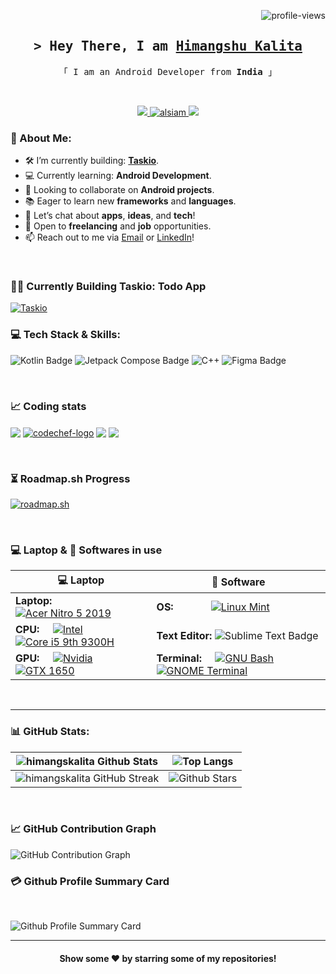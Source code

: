 <p align="right"> <img src="https://komarev.com/ghpvc/?username=himangskalita&label=Views&color=blue&style=plastic&style=for-the-badge" alt="profile-views" /> </p>

<!-- Intro  -->
<h2 align="center">
        <samp>&gt; Hey There, I am
                <b><a target="_blank" href="#">Himangshu Kalita</a></b>
        </samp>
</h2>

<p align="center"> 
  <samp>
    「 I am an Android Developer from <b>India</b> 」
    <br>
  </samp>
</p>

<br/>

<p align="center">

<!--
 <a href="https://alsiam.com" target="blank">
  <img src="https://img.shields.io/badge/Website-DC143C?style=for-the-badge&logo=medium&logoColor=white" alt="alsiam" />
 </a> -->

 <a href="mailto:officalghosling@gmail.com" target="_blank">
  <img src="https://img.shields.io/badge/Gmail-D14836?style=for-the-badge&logo=gmail&logoColor=white"/>
 </a>
 <a href="https://linkedin.com/in/himangskalita" target="_blank">
  <img src="https://img.shields.io/badge/LinkedIn-0077B5?style=for-the-badge&logo=linkedin&logoColor=white" alt="alsiam"/>
 </a>
 <!-- <a href="https://dev.to/alsiam" target="_blank">
  <img src="https://img.shields.io/badge/dev.to-0A0A0A?style=for-the-badge&logo=dev.to&logoColor=white" alt="alsiam" />
 </a> -->
 <a href="https://twitter.com/himangskalita" target="_blank">
  <img src="https://img.shields.io/badge/Twitter-000000?style=for-the-badge&logo=x&logoColor=white" />
 </a>
 <!-- <a href="https://instagram.com/himangskalita" target="_blank">
  <img src="https://img.shields.io/badge/Instagram-fe4164?style=for-the-badge&logo=instagram&logoColor=white" alt="alsiam" />
 </a>  -->
 <!-- <a href="https://facebook.com/himangskalita" target="_blank">
  <img src="https://img.shields.io/badge/Facebook-20BEFF?&style=for-the-badge&logo=facebook&logoColor=white" alt="alsiam"  />
  </a>  -->
   <!-- <a href="(https://youtube.com/" target="_blank">
  <img src="https://img.shields.io/badge/YouTube-FF0000?style=for-the-badge&logo=youtube&logoColor=white" alt="alsiam"  />
  </a>  -->
</p>

<!-- [![Gmail](https://img.shields.io/badge/Gmail-D14836?style=for-the-badge&logo=gmail&logoColor=white)](mailto:officalghosling@gmail.com)
[![LinkedIn](https://img.shields.io/badge/LinkedIn-0077B5?style=for-the-badge&logo=linkedin&logoColor=white)](https://www.linkedin.com/in/himangskalita)
[![Twitter](https://img.shields.io/badge/Twitter-1DA1F2?style=for-the-badge&logo=twitter&logoColor=white)](https://twitter.com/himangskalita)
[![YouTube](https://img.shields.io/badge/YouTube-FF0000?style=for-the-badge&logo=youtube&logoColor=white)](https://youtube.com/) -->

<!--
<h1 align="center">Hi <img src="https://raw.githubusercontent.com/nixin72/nixin72/master/wave.gif"
         alt="Waving hand animated gif"
         height="45"
         width="45" />, I'm Himangshu Kalita</h1>
<h3 align="center">An Android Developer from India</h3> -->

### 💫 About Me:

- 🛠️ I’m currently building: **[Taskio](https://github.com/himangsKalita/taskio)**.
- 💻 Currently learning: **Android Development**.
- 🤝 Looking to collaborate on **Android projects**.
- 📚 Eager to learn new **frameworks** and **languages**.
  <!-- - 🤔 I’m seeking help with Web3. -->
- 💬 Let’s chat about **apps**, **ideas**, and **tech**!
- 💼 Open to **freelancing** and **job** opportunities.
- 📫 Reach out to me via [Email](mailto:officalghosling@gmail.com) or [LinkedIn](https://www.linkedin.com/in/himangskalita)!
<!-- - ⚡ Transforming ideas into code, one commit at a time. -->

<br>

### 👨‍💻 Currently Building Taskio: Todo App

[![Taskio](https://github-readme-stats.vercel.app/api/pin/?username=himangskalita&repo=taskio)](https://github.com/himangskalita/taksio)
<br>
### 💻 Tech Stack & Skills:

![Kotlin Badge](https://img.shields.io/badge/Kotlin-7F52FF?logo=kotlin&logoColor=fff&style=for-the-badge) ![Jetpack Compose Badge](https://img.shields.io/badge/Jetpack%20Compose-4285F4?logo=jetpackcompose&logoColor=fff&style=for-the-badge) ![C++](https://img.shields.io/badge/c++-%2300599C.svg?style=for-the-badge&logo=c%2B%2B&logoColor=white) ![Figma Badge](https://img.shields.io/badge/Figma-F24E1E?logo=figma&logoColor=fff&style=for-the-badge)

<br>

### 📈 Coding stats

<p align="left">
<a href="https://leetcode.com/Himangskalita/" target="blank"><img align="center" src="https://img.shields.io/badge/LeetCode-FFA116?logo=leetcode&logoColor=fff&style=for-the-badge"/></a>
<a href="https://www.codechef.com/users/himangskalita" target="blank"><img align="center" src="https://img.shields.io/badge/Codechef-%23B92B27.svg?&style=for-the-badge&logo=Codechef&logoColor=white" alt="codechef-logo"/></a>
<a href="https://codeforces.com/profile/ghosling" target="blank"><img align="center" src="https://img.shields.io/badge/Codeforces-445f9d?style=for-the-badge&logo=Codeforces&logoColor=white" /></a>
<a href="https://www.hackerrank.com/HimangsKalita" target="blank"><img align="center" src="https://img.shields.io/badge/-Hackerrank-2EC866?style=for-the-badge&logo=HackerRank&logoColor=white" /></a>
</p>

<br>

### ⏳ **Roadmap.sh** Progress

[![roadmap.sh](https://roadmap.sh/card/wide/66ee3025e80161c4cbd163b1?variant=light&roadmaps=datastructures-and-algorithms%2Candroid%2Clinux)](https://roadmap.sh)

<br>

### 💻 Laptop &  🚀 Softwares in use

<!-- [![Linux Mint](https://img.shields.io/badge/Linux_Mint-87CF3E?style=for-the-badge&logo=linux-mint&logoColor=white)](https://linuxmint.com/)[![Acer Nitro 5 2019](https://img.shields.io/badge/Acer_Nitro_5_2019-FF091A?style=for-the-badge&logo=windows&logoColor=white)](https://www.acer.com/ca-en/laptops/nitro/nitro-5/pdp/NH.Q59AA.002)
[![Intel](https://img.shields.io/badge/Intel-0071C5?style=for-the-badge&logo=intel&logoColor=white)](https://www.intel.com)[![Core i5 9th 9300H](https://img.shields.io/badge/Core_i5_9th_9300H-3797DD?style=for-the-badge&logo=windows&logoColor=black)](https://ark.intel.com/content/www/us/en/ark/products/191075/intel-core-i5-9300h-processor-8m-cache-up-to-4-10-ghz.html)
[![Nvidia](https://img.shields.io/badge/Nvidia-76B900?style=for-the-badge&logo=intel&logoColor=white)](https://www.nvidia.com/)[![GTX 1650](https://img.shields.io/badge/GTX_1650-8CBD24?style=for-the-badge&logo=windows&logoColor=black)](https://ark.intel.com/content/www/us/en/ark/products/191075/intel-core-i5-9300h-processor-8m-cache-up-to-4-10-ghz.html)

<br>

#### 👨‍💻 Favorite Code Editor and Terminal in use

![Sublime Text Badge](https://img.shields.io/badge/Sublime%20Text-FF9800?logo=sublimetext&logoColor=fff&style=for-the-badge)
[![GNU Bash](https://img.shields.io/badge/GNU%20Bash-000000?style=for-the-badge&logo=GNU%20Bash&logoColor=white)](https://www.gnu.org/software/bash/)[![GNU Bash](https://img.shields.io/badge/GNOME_Terminal-4b4b4b?style=for-the-badge&logo=windows&logoColor=black)](https://wiki.gnome.org/Apps/Terminal) -->


| 💻 Laptop                                                                                                                                                                                             | 🚀 Software                                                                                                                        |
|----------------------------------------------------------------------------------------------------------------------------------------------------------------------------------------------------|---------------------------------------------------------------------------------------------------------------------------------|
| **Laptop:** [![Acer Nitro 5 2019](https://img.shields.io/badge/Acer_Nitro_5_2019-FF091A?style=for-the-badge&logo=windows&logoColor=white)](https://www.acer.com/ca-en/laptops/nitro/nitro-5/pdp/NH.Q59AA.002) | **OS:** &nbsp; &nbsp; &nbsp; &nbsp; &nbsp; &nbsp; &nbsp;[![Linux Mint](https://img.shields.io/badge/Linux_Mint-87CF3E?style=for-the-badge&logo=linux-mint&logoColor=white)](https://linuxmint.com/) |
| **CPU:** &nbsp; &nbsp; [![Intel](https://img.shields.io/badge/Intel-0071C5?style=for-the-badge&logo=intel&logoColor=white)](https://www.intel.com)[![Core i5 9th 9300H](https://img.shields.io/badge/Core_i5_9300H-3797DD?style=for-the-badge&logo=windows&logoColor=black)](https://ark.intel.com/content/www/us/en/ark/products/191075/intel-core-i5-9300h-processor-8m-cache-up-to-4-10-ghz.html) | **Text Editor:** ![Sublime Text Badge](https://img.shields.io/badge/Sublime%20Text-FF9800?logo=sublimetext&logoColor=fff&style=for-the-badge) |
| **GPU:** &nbsp; &nbsp; [![Nvidia](https://img.shields.io/badge/Nvidia-76B900?style=for-the-badge&logo=intel&logoColor=white)](https://www.nvidia.com/)[![GTX 1650](https://img.shields.io/badge/GTX_1650-8CBD24?style=for-the-badge&logo=windows&logoColor=black)](https://www.techpowerup.com/gpu-specs/geforce-gtx-1650.c3366) |                                                                                          **Terminal:** &nbsp; &nbsp; [![GNU Bash](https://img.shields.io/badge/GNU_Bash-000000?style=for-the-badge&logo=GNU%20Bash&logoColor=white)](https://www.gnu.org/software/bash/)[![GNOME Terminal](https://img.shields.io/badge/GNOME_TERMINAL-4b4b4b?style=for-the-badge&logo=windows&logoColor=black)](https://wiki.gnome.org/Apps/Terminal)          |


<br>
<hr>

### 📊 GitHub Stats:

<!-- ![himangskalita's Trophies](https://github-profile-trophy.vercel.app/?username=himangskalita&theme=light)

![himangskalita's Stats](https://github-readme-stats.vercel.app/api?username=himangskalita&theme=default&show_icons=true&hide_border=false&count_private=true)

![himangskalita's Streak](https://github-readme-streak-stats.herokuapp.com/?user=himangskalita&theme=default&hide_border=false)

![himangskalita's Top Languages](https://github-readme-stats.vercel.app/api/top-langs/?username=himangskalita&theme=default&show_icons=true&hide_border=false&layout=compact) -->

| ![himangskalita Github Stats](https://github-readme-stats.vercel.app/api?username=himangskalita&show_icons=true&theme=default)              | ![Top Langs](https://github-readme-stats.vercel.app/api/top-langs/?username=himangskalita&langs_count=8&theme=default&layout=compact)          |
| -------------------------------------------------------------------------------------------------------------------------------- | ------------------------------------------------------------------------------------------------------------------------------------------- |
| ![himangskalita GitHub Streak](https://github-readme-streak-stats.herokuapp.com/?user=himangskalita&theme=default) | ![Github Stars](http://github-profile-summary-cards.vercel.app/api/cards/productive-time?username=himangskalita&theme=default)  |

<br>

### 📈 GitHub Contribution Graph

![GitHub Contribution Graph](https://github-readme-activity-graph.vercel.app/graph?username=himangskalita&theme=vue)
<br>

### 💳 Github Profile Summary Card
<br>

![Github Profile Summary Card](https://github-profile-summary-cards.vercel.app/api/cards/profile-details?username=himangskalita&theme=github)
<br>

<hr>
<div align="center">

#### Show some ❤️ by starring some of my repositories!

</div>